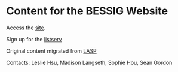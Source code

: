 # Content for the BESSIG Website

Access the [site](https://bessig.github.io/web/).

Sign up for the [listserv](http://lists.esipfed.org/mailman/listinfo/bessig)

Original content migrated from [LASP](https://lasp.colorado.edu/galaxy/display/BESSIG/BESSIG+Home)

Contacts: Leslie Hsu, Madison Langseth, Sophie Hou, Sean Gordon
